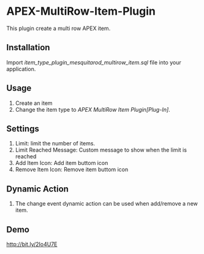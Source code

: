 # APEX-MultiRow-Item-Plugin
This plugin create a multi row APEX item.

## Installation ##
Import *item_type_plugin_mesquitarod_multirow_item.sql* file into your application.

## Usage ##
1. Create an item
2. Change the item type to *APEX MultiRow Item Plugin[Plug-In]*.

## Settings ##
1. Limit: limit the number of items. 
2. Limit Reached Message:  Custom message to show when the limit is reached
3. Add Item Icon: Add item buttom icon
4. Remove Item Icon: Remove item buttom icon

## Dynamic Action ##
1. The change event dynamic action can be used when add/remove a new item.

## Demo ##

http://bit.ly/2Io4U7E



